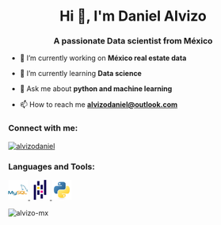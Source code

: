 <h1 align="center">Hi 👋, I'm Daniel Alvizo</h1>
<h3 align="center">A passionate Data scientist from México</h3>

- 🔭 I’m currently working on **México real estate data**

- 🌱 I’m currently learning **Data science**

- 💬 Ask me about **python and machine learning**

- 📫 How to reach me **alvizodaniel@outlook.com**

<h3 align="left">Connect with me:</h3>
<p align="left">
<a href="https://linkedin.com/in/alvizodaniel" target="blank"><img align="center" src="https://raw.githubusercontent.com/rahuldkjain/github-profile-readme-generator/master/src/images/icons/Social/linked-in-alt.svg" alt="alvizodaniel" height="30" width="40" /></a>
</p>

<h3 align="left">Languages and Tools:</h3>
<p align="left"> <a href="https://www.mysql.com/" target="_blank" rel="noreferrer"> <img src="https://raw.githubusercontent.com/devicons/devicon/master/icons/mysql/mysql-original-wordmark.svg" alt="mysql" width="40" height="40"/> </a> <a href="https://pandas.pydata.org/" target="_blank" rel="noreferrer"> <img src="https://raw.githubusercontent.com/devicons/devicon/2ae2a900d2f041da66e950e4d48052658d850630/icons/pandas/pandas-original.svg" alt="pandas" width="40" height="40"/> </a> <a href="https://www.python.org" target="_blank" rel="noreferrer"> <img src="https://raw.githubusercontent.com/devicons/devicon/master/icons/python/python-original.svg" alt="python" width="40" height="40"/> </a> </p>

<p><img align="center" src="https://github-readme-stats.vercel.app/api/top-langs?username=alvizo-mx&show_icons=true&locale=en&layout=compact" alt="alvizo-mx" /></p>
